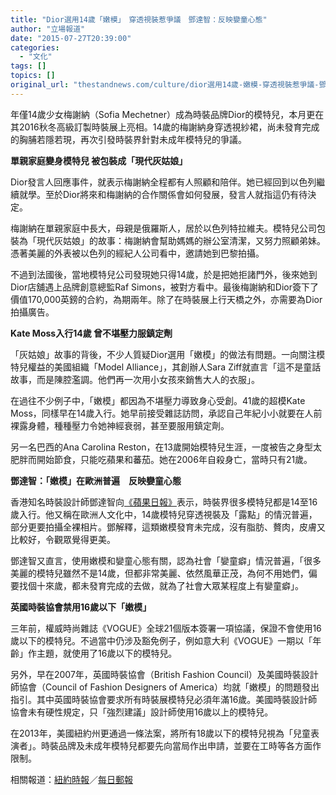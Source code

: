 ```yaml
---
title: "Dior選用14歲「嫩模」　穿透視裝惹爭議　鄧達智：反映孌童心態"
author: "立場報道"
date: "2015-07-27T20:39:00"
categories:
  - "文化"
tags: []
topics: []
original_url: "thestandnews.com/culture/dior選用14歲-嫩模-穿透視裝惹爭議-鄧達智-反映孌童心態"
---
```

年僅14歲少女梅謝納（Sofia Mechetner）成為時裝品牌Dior的模特兒，本月更在其2016秋冬高級訂製時裝展上亮相。14歲的梅謝納身穿透視紗裙，尚未發育完成的胸脯若隱若現，再次引發時裝界針對未成年模特兒的爭議。

**單親家庭變身模特兒 被包裝成「現代灰姑娘」**

Dior發言人回應事件，就表示梅謝納全程都有人照顧和陪伴。她已經回到以色列繼續就學。至於Dior將來和梅謝納的合作關係會如何發展，發言人就指這仍有待決定。

梅謝納在單親家庭中長大，母親是俄羅斯人，居於以色列特拉維夫。模特兒公司包裝為「現代灰姑娘」的故事：梅謝納會幫助媽媽的辦公室清潔，又努力照顧弟妹。憑著美麗的外表被以色列的經紀人公司看中，邀請她到巴黎拍攝。

不過到法國後，當地模特兒公司發現她只得14歲，於是把她拒諸門外，後來她到Dior店舖遇上品牌創意總監Raf Simons，被對方看中。最後梅謝納和Dior簽下了價值170,000英鎊的合約，為期兩年。除了在時裝展上行天橋之外，亦需要為Dior拍攝廣告。

**Kate Moss入行14歲 曾不堪壓力服鎮定劑**

「灰姑娘」故事的背後，不少人質疑Dior選用「嫩模」的做法有問題。一向關注模特兒權益的美國組織「Model Alliance」，其創辦人Sara Ziff就直言「這不是童話故事，而是陳腔濫調。他們再一次用小女孩來銷售大人的衣服」。

在過往不少例子中，「嫩模」都因為不堪壓力導致身心受創。41歲的超模Kate Moss，同樣早在14歲入行。她早前接受雜誌訪問，承認自己年紀小小就要在人前裸露身體，種種壓力令她神經衰弱，甚至要服用鎮定劑。

另一名巴西的Ana Carolina Reston，在13歲開始模特兒生涯，一度被告之身型太肥胖而開始節食，只能吃蘋果和蕃茄。她在2006年自殺身亡，當時只有21歲。

**鄧達智：「嫩模」在歐洲普遍　反映孌童心態**

香港知名時裝設計師鄧達智向[《蘋果日報》](http://web.archive.org/web/20210629054900/http://hk.apple.nextmedia.com/realtime/international/20150727/54020332)表示，時裝界很多模特兒都是14至16歲入行。他又稱在歐洲人文化中，14歲模特兒穿透視裝及「露點」的情況普遍，部分更要拍攝全裸相片。鄧解釋，這類嫩模發育未完成，沒有脂肪、贅肉，皮膚又比較好，令觀眾覺得更美。

鄧達智又直言，使用嫩模和孌童心態有關，認為社會「孌童癖」情況普遍，「很多美麗的模特兒雖然不是14歲，但都非常美麗、依然風華正茂，為何不用她們，偏要找個十來歲，都未發育完成的去做，就為了社會大眾某程度上有孌童癖」。

**英國時裝協會禁用16歲以下「嫩模」**

三年前，權威時尚雜誌《VOGUE》全球21個版本簽署一項協議，保證不會使用16歲以下的模特兒。不過當中仍涉及豁免例子，例如意大利《VOGUE》一期以「年齡」作主題，就使用了16歲以下的模特兒。

另外，早在2007年，英國時裝協會（British Fashion Council）及美國時裝設計師協會（Council of Fashion Designers of America）均就「嫩模」的問題發出指引。其中英國時裝協會要求所有時裝展模特兒必須年滿16歲。美國時裝設計師協會未有硬性規定，只「強烈建議」設計師使用16歲以上的模特兒。

在2013年，美國紐約州更通過一條法案，將所有18歲以下的模特兒視為「兒童表演者」。時裝品牌及未成年模特兒都要先向當局作出申請，並要在工時等各方面作限制。

相關報道：[紐約時報](http://web.archive.org/web/20210629054900/http://www.nytimes.com/2015/07/23/fashion/underage-models-return-to-the-runway-and-reignite-a-debate.html?_r=0)／[每日郵報](http://web.archive.org/web/20210629054900/http://www.dailymail.co.uk/femail/article-3175461/The-proof-fashion-never-learns-Dior-model-aged-14-industry-spent-years-vowing-end-child-exploitation-stop-setting-women-impossible-body-ideals.html)